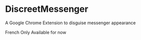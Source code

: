 # DiscreetMessenger
A Google Chrome Extension to disguise messenger appearance

French Only Available for now
